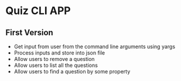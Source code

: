 # Quiz CLI APP

## First Version

- Get input from user from the command line arguments using yargs
- Process inputs and store into json file
- Allow users to remove a question
- Allow users to list all the questions
- Allow users to find a question by some property